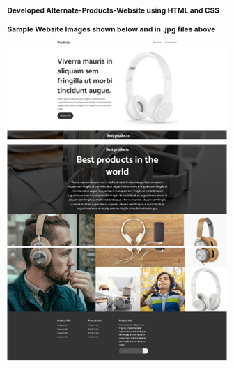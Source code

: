 ### Developed Alternate-Products-Website using HTML and CSS
### Sample Website Images shown below and in .jpg files above
![](homepage.JPG)
![](page2.JPG)
![](page3.JPG)

